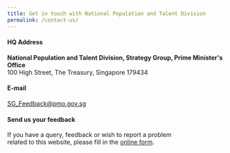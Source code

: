 ```yaml
---
title: Get in touch with National Population and Talent Division
permalink: /contact-us/
---
```


#### HQ Address ####

**National Population and Talent Division, Strategy Group, Prime Minister's Office**  
100 High Street, The Treasury, Singapore 179434

#### E-mail ####
[<a href="mailto:SG_Feedback@pmo.gov.sg" target="_blank">SG_Feedback@pmo.gov.sg</a>](mailto:SG_Feedback@pmo.gov.sg)

#### Send us your feedback ####  
If you have a query, feedback or wish to report a problem<br>
related to this website, please fill in the [<a href="https://form.gov.sg/#!/5df1d0ca0c936b00190cbfed" target="_blank">online form</a>](https://form.gov.sg/#!/5df1d0ca0c936b00190cbfed).


